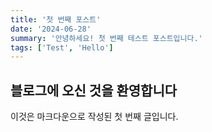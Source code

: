```yaml
---
title: '첫 번째 포스트'
date: '2024-06-28'
summary: '안녕하세요! 첫 번째 테스트 포스트입니다.'
tags: ['Test', 'Hello']
---
```


## 블로그에 오신 것을 환영합니다

이것은 마크다운으로 작성된 첫 번째 글입니다.